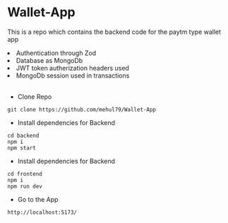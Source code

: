 # Wallet-App
This is a repo which contains the backend code for the paytm type wallet app
<li>Authentication through Zod</li>
<li>Database as MongoDb</li>
<li>JWT token autherization headers used</li>
<li>MongoDb session used in transactions</li>
<br>

* Clone Repo
```
git clone https://github.com/mehul79/Wallet-App
```
* Install dependencies for Backend
```
cd backend
npm i
npm start
```
* Install dependencies for Backend
```
cd frontend
npm i
npm run dev
````
* Go to the App
```
http://localhost:5173/
````

